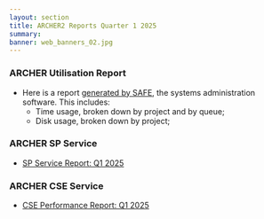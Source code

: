 ```yaml
---
layout: section
title: ARCHER2 Reports Quarter 1 2025
summary: 
banner: web_banners_02.jpg
---
```


### ARCHER Utilisation Report


* Here is a report [generated by SAFE](Q1_2025_safe.pdf), the systems administration
software.  This includes:
    * Time usage, broken down by project and by queue;
    * Disk usage, broken down by project;




### ARCHER SP Service


* [SP Service Report: Q1 2025](SP_Report_1Q25.pdf)


### ARCHER CSE Service

* [CSE Performance Report: Q1 2025](CSE_Report_1Q25.pdf)



